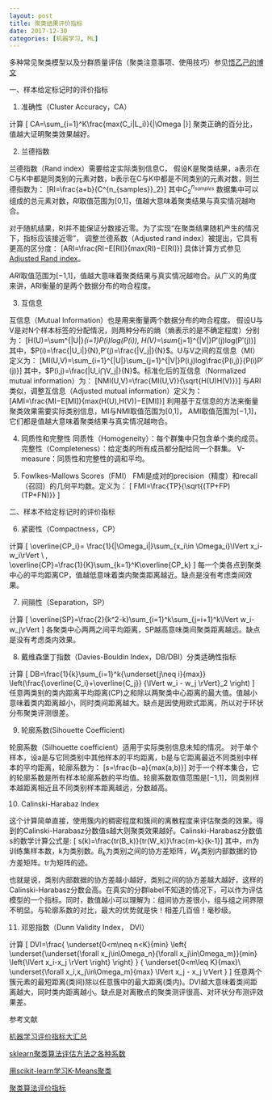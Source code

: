 ```yaml
---
layout: post
title: 聚类结果评价指标
date: 2017-12-30
categories: [机器学习, ML]
---
```


多种常见聚类模型以及分群质量评估（聚类注意事项、使用技巧）参见[悟乙己的博文](http://blog.csdn.net/sinat_26917383/article/details/51611519)

一、样本给定标记时的评价指标

1. 准确性（Cluster Accuracy，CA）

计算
\[ CA=\sum_{i=1}^K\frac{max(C_i|L_i)}{|\Omega |}\]
聚类正确的百分比，值越大证明聚类效果越好。

2. 兰德指数

兰德指数（Rand index）需要给定实际类别信息C，
假设K是聚类结果，a表示在C与K中都是同类别的元素对数，b表示在C与K中都是不同类别的元素对数，则兰德指数为：
\[RI=\frac{a+b}{C^{n_{samples}}_2}\]
其中$C^{n_{samples}}_2$
数据集中可以组成的总元素对数，$RI$取值范围为[0,1]，值越大意味着聚类结果与真实情况越吻合。

对于随机结果，RI并不能保证分数接近零。为了实现“在聚类结果随机产生的情况下，指标应该接近零”，
调整兰德系数（Adjusted rand index）被提出，它具有更高的区分度：
\[ARI=\frac{RI−E[RI]}{max(RI)−E[RI]}\]
具体计算方式参见[Adjusted Rand index](https://en.wikipedia.org/wiki/Rand_index#Adjusted_Rand_index)。

$ARI$取值范围为[−1,1]，值越大意味着聚类结果与真实情况越吻合。从广义的角度来讲，ARI衡量的是两个数据分布的吻合程度。

3. 互信息

互信息（Mutual Information）也是用来衡量两个数据分布的吻合程度。
假设U与V是对N个样本标签的分配情况，则两种分布的熵（熵表示的是不确定程度）分别为：
\[H(U)=\sum^{|U|}_{i=1}P(i)log(P(i)),
H(V)=\sum_{j=1}^{|V|}P′(j)log(P′(j))\]
其中，$P(i)=\frac{|U_i|}{N},P′(j)=\frac{|V_j|}{N}$。U与V之间的互信息（MI）定义为：
\[MI(U,V)=\sum_{i=1}^{|U|}\sum_{j=1}^{|V|}P(i,j)log\frac{P(i,j)}{P(i)P′(j)}\]
其中，$P(i,j)=\frac{|U_i⋂V_j|}{N}$。标准化后的互信息（Normalized mutual information）为：
\[NMI(U,V)=\frac{MI(U,V)}{\sqrt{H(U)H(V)}}\]
与ARI类似，调整互信息（Adjusted mutual information）定义为：
\[AMI=\frac{MI−E[MI]}{max(H(U),H(V))−E[MI]}\]
利用基于互信息的方法来衡量聚类效果需要实际类别信息，MI与NMI取值范围为[0,1]，
AMI取值范围为[−1,1]，它们都是值越大意味着聚类结果与真实情况越吻合。

4. 同质性和完整性
同质性（Homogeneity）：每个群集中只包含单个类的成员。
完整性（Completeness）：给定类的所有成员都分配给同一个群集。
V-measure：同质性和完整性的调和平均。

5. Fowlkes-Mallows Scores（FMI）
FMI是成对的precision（精度）和recall（召回）的几何平均数。定义为：
\[ FMI=\frac{TP}{\sqrt{(TP+FP)(TP+FN)}} \]

二、样本不给定标记时的评价指标

6. 紧密性（Compactness，CP）

计算
\[ \overline{CP_i}=
\frac{1}{|\Omega_i|}\sum_{x_i\in \Omega_i}\lVert x_i-w_i\rVert \ , \
\overline{CP}=\frac{1}{K}\sum_{k=1}^K\overline{CP_k}
\]
每一个类各点到聚类中心的平均距离CP，值越低意味着类内聚类距离越近。缺点是没有考虑类间效果。

7. 间隔性（Separation，SP）

计算
\[ \overline{SP}=\frac{2}{k^2-k}\sum_{i=1}^k\sum_{j=i+1}^k\lVert w_i-w_j\rVert \]
各聚类中心两两之间平均距离，SP越高意味类间聚类距离越远。缺点是没有考虑类内效果。

8. 戴维森堡丁指数（Davies-Bouldin Index，DB/DBI）分类适确性指标

计算
\[ DB=\frac{1}{k}\sum_{i=1}^k{\underset{j\neq i}{max}}
\left(\frac{\overline{C_i}+\overline{C_j}}
{\lVert w_i - w_j \rVert}_2
\right)
\]
任意两类别的类内距离平均距离(CP)之和除以两聚类中心距离的最大值。值越小意味着类内距离越小，同时类间距离越大。缺点是因使用欧式距离，所以对于环状分布聚类评测很差。

9. 轮廓系数(Sihouette Coefficient)

轮廓系数（Silhouette coefficient）适用于实际类别信息未知的情况。
对于单个样本，设a是与它同类别中其他样本的平均距离，b是与它距离最近不同类别中样本的平均距离，轮廓系数为：
\[s=\frac{b−a}{max(a,b)}\]
对于一个样本集合，它的轮廓系数是所有样本轮廓系数的平均值。轮廓系数取值范围是[−1,1]，同类别样本越距离相近且不同类别样本距离越远，分数越高。

10. Calinski-Harabaz Index

这个计算简单直接，使用簇内的稠密程度和簇间的离散程度来评估聚类的效果。得到的Calinski-Harabasz分数值s越大则聚类效果越好。Calinski-Harabasz分数值s的数学计算公式是:
\[ s(k)=\frac{tr(B_k)}{tr(W_k)}\frac{m-k}{k-1}\]
其中，m为训练集样本数，k为类别数。$B_k$为类别之间的协方差矩阵，$W_k$类别内部数据的协方差矩阵。tr为矩阵的迹。

也就是说，类别内部数据的协方差越小越好，类别之间的协方差越大越好，这样的Calinski-Harabasz分数会高。在真实的分群label不知道的情况下，可以作为评估模型的一个指标。同时，数值越小可以理解为：组间协方差很小，组与组之间界限不明显。与轮廓系数的对比，最大的优势就是快！相差几百倍！毫秒级。

11. 邓恩指数（Dunn Validity Index， DVI）

计算
\[ DVI=\frac{
  \underset{0<m\neq n<K}{min}
  \left\{
    \underset{\underset{\forall x_j\in\Omega_n}{\forall x_j\in\Omega_m}}{min}
    \left\{\lVert x_i-x_j \rVert \right\}
  \right\}
}
{
  \underset{0<m\leq K}{max}\ \underset{\forall x_i,x_j\in\Omega_m}{max}
  \lVert x_j - x_j \rVert
}
\]
任意两个簇元素的最短距离(类间)除以任意簇中的最大距离(类内)。DVI越大意味着类间距离越大，同时类内距离越小。缺点是对离散点的聚类测评很高、对环状分布测评效果差。

参考文献

[机器学习评价指标大汇总](https://www.cnblogs.com/zhaokui/p/ml-metric.html)

[sklearn聚类算法评估方法之各种系数](http://blog.csdn.net/u010159842/article/details/78624135)

[用scikit-learn学习K-Means聚类](http://www.cnblogs.com/pinard/p/6169370.html)

[聚类算法评价指标](http://blog.csdn.net/sinat_33363493/article/details/52496011)
